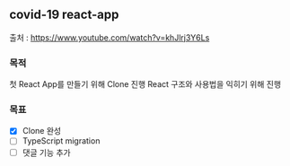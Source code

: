 ## covid-19 react-app
출처 : https://www.youtube.com/watch?v=khJlrj3Y6Ls

### 목적
첫 React App를 만들기 위해 Clone 진행
React 구조와 사용법을 익히기 위해 진행

### 목표
- [X] Clone 완성
- [ ] TypeScript migration
- [ ] 댓글 기능 추가